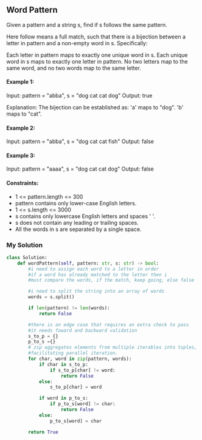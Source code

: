 ## Word Pattern

Given a pattern and a string s, find if s follows the same pattern.

Here follow means a full match, such that there is a bijection between a letter in pattern and a non-empty word in s. Specifically:

Each letter in pattern maps to exactly one unique word in s.
Each unique word in s maps to exactly one letter in pattern.
No two letters map to the same word, and no two words map to the same letter.

#### Example 1:
Input: pattern = "abba", s = "dog cat cat dog"
Output: true

Explanation:
The bijection can be established as:
'a' maps to "dog".
'b' maps to "cat".

#### Example 2:
Input: pattern = "abba", s = "dog cat cat fish"
Output: false

#### Example 3:
Input: pattern = "aaaa", s = "dog cat cat dog"
Output: false

 

#### Constraints:
- 1 <= pattern.length <= 300
- pattern contains only lower-case English letters.
- 1 <= s.length <= 3000
- s contains only lowercase English letters and spaces ' '.
- s does not contain any leading or trailing spaces.
- All the words in s are separated by a single space.

### My Solution
````python
class Solution:
    def wordPattern(self, pattern: str, s: str) -> bool:
        #i need to assign each word to a letter in order
        #if a word has already matched to the letter then i
        #must compare the words, if the match, keep going, else false

        #i need to split the string into an array of words
        words = s.split()

        if len(pattern) != len(words):
            return False

        #there is an edge case that requires an extra check to pass
        #it needs foward and backward validation
        s_to_p = {}
        p_to_s ={}
        # zip aggregates elements from multiple iterables into tuples, 
        #facilitating parallel iteration.
        for char, word in zip(pattern, words):
            if char in s_to_p:
                if s_to_p[char] != word:
                    return False
            else:
                s_to_p[char] = word

            if word in p_to_s:
                if p_to_s[word] != char:
                    return False
            else:
                p_to_s[word] = char

        return True
````